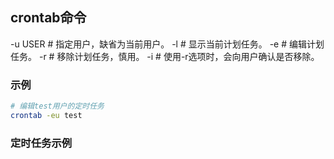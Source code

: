 ## crontab命令
-u USER   # 指定用户，缺省为当前用户。
-l   # 显示当前计划任务。
-e   # 编辑计划任务。
-r   # 移除计划任务，慎用。
-i   # 使用-r选项时，会向用户确认是否移除。

### 示例
```sh
# 编辑test用户的定时任务
crontab -eu test


```

### 定时任务示例
```

```
